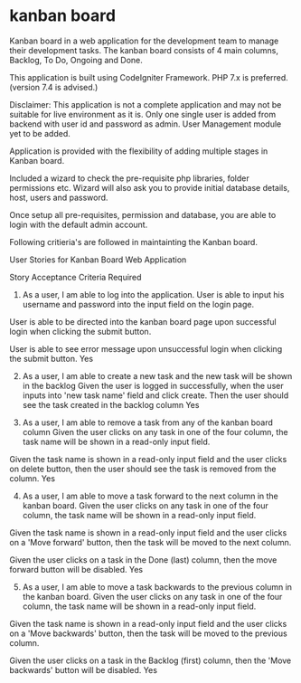 # kanban board
Kanban board in a web application for the development team to manage their development tasks. The kanban board consists of 4 main columns, Backlog, To Do, Ongoing and Done.

This application is built using CodeIgniter Framework. PHP 7.x is preferred. (version 7.4 is advised.)

Disclaimer: This application is not a complete application and may not be suitable for live environment as it is. 
Only one single user is added from backend with user id and password as admin. 
User Management module yet to be added.

Application is provided with the flexibility of adding multiple stages in Kanban board.

Included a wizard to check the pre-requisite php libraries, folder permissions etc.
Wizard will also ask you to provide initial database details, host, users and password.

Once setup all pre-requisites, permission and database, you are able to login with the default admin account. 

Following critieria's are followed in maintainting the Kanban board.

User Stories for Kanban Board Web Application

Story	Acceptance Criteria	Required
1. As a user, I am able to log into the application.	User is able to input his username and password into the input field on the login page.

User is able to be directed into the kanban board page upon successful login when clicking the submit button.

User is able to see error message upon unsuccessful login when clicking the submit button.	Yes

2. As a user, I am able to create a new task and the new task will be shown in the backlog	Given the user is logged in successfully, when the user inputs into 'new task name' field and click create. Then the user should see the task created in the backlog column	Yes

3. As a user, I am able to remove a task from any of the kanban board column	Given the user clicks on any task in one of the four column, the task name will be shown in a read-only input field.

Given the task name is shown in a read-only input field and the user clicks on delete button, then the user should see the task is removed from the column.	Yes

4. As a user, I am able to move a task forward to the next column in the kanban board.	Given the user clicks on any task in one of the four column, the task name will be shown in a read-only input field.

Given the task name is shown in a read-only input field and the user clicks on a 'Move forward' button, then the task will be moved to the next column.

Given the user clicks on a task in the Done (last) column, then the move forward button will be disabled.	Yes

5. As a user, I am able to move a task backwards to the previous column in the kanban board.	Given the user clicks on any task in one of the four column, the task name will be shown in a read-only input field.

Given the task name is shown in a read-only input field and the user clicks on a 'Move backwards' button, then the task will be moved to the previous column.

Given the user clicks on a task in the Backlog (first) column, then the 'Move backwards' button will be disabled.	Yes
